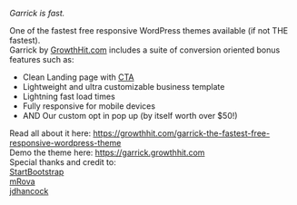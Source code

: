 *Garrick is fast.*

One of the fastest free responsive WordPress themes available (if not THE fastest). 
<br>
Garrick by <a href="https://growthit.com/">GrowthHit.com</a> includes a suite of conversion oriented bonus features such as:

<ul>
	<li>Clean Landing page with <a href="https://growthhit.com/glossary/cta/">CTA</a></li>
<li>Lightweight and ultra customizable business template</li>
<li>Lightning fast load times</li>
<li>Fully responsive for mobile devices</li>
<li>AND Our custom opt in pop up (by itself worth over $50!)</li>
</ul>

Read all about it here: https://growthhit.com/garrick-the-fastest-free-responsive-wordpress-theme
<br>
Demo the theme here: https://garrick.growthhit.com
<br>
Special thanks and credit to:<br>
<a href="https://startbootstrap.com/template-overviews/clean-blog/">StartBootstrap</a><br>
<a id="attribution" href="http://www.mrova.com">mRova</a><br>
<a href="https://www.flickr.com/photos/jdhancock/">jdhancock</a>
